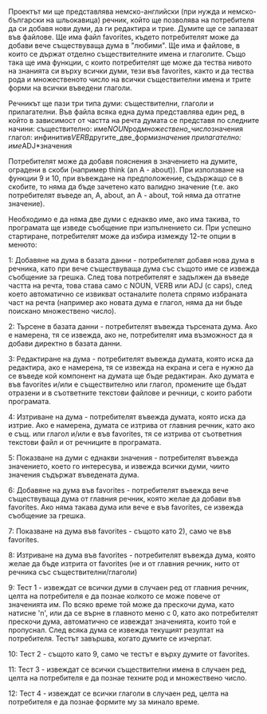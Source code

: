   Проектът ми ще представлява немско-английски (при нужда и немско-български на шльокавица) речник, който ще позволява
на потребителя да си добавя нови думи, да ги редактира и трие. Думите ще се запазват във файлове. Ще има файл favorites, 
където потребителят може да добави вече съществуваща дума в "любими". Ще има и файлове, в които се държат отделно съществителните имена и глаголите. Също така ще има функции, с които потребителят ще може да тества нивото на знанията си върху всички думи, тези във favorites, както и да тества рода и множественото число на всички съществителни имена и трите форми на всички въведени глаголи.

  Речникът ще пази три типа думи: съществителни, глаголи и прилагателни. Във файла всяка една дума представлява един ред, в който в зависимост от частта на речта думата се представя по следните начини:
  съществително: име*NOUN*род*множествено_число*значения
  глагол: инфинитив*VERB*другите_две_форми*значения
  прилагателно: име*ADJ*значения
  
  Потребителят може да добавя пояснения в значението на думите, оградени в скоби (например think (an A - about)). При използване на функции 9 и 10, при въвеждане на предполoжение, съдържащо се в скобите, то няма да бъде зачетено като валидно значение (т.е. ако потребителят въведе an, A, about, an A - about, той няма да отгатне значение).
  
  Необходимо е да няма две думи с еднакво име, ако има такива, то програмата ще изведе съобщение при изпълнението си. При успешно стартиране, потребителят може да избира измежду 12-те опции в менюто:
  
  1: Добавяне на дума в базата данни - потребителят добавя нова дума в речника, като при вече съществуваща дума със същото име се извежда съобщение за грешка. След това потребителят е задължен да въведе частта на речта, това става само с NOUN, VERB или ADJ (с caps), след което автоматично се извикват останалите полета спрямо избраната част на речта (например ако новата дума е глагол, няма да ни бъде поискано множествено число).
  
  2: Търсене в базата данни - потребителят въвежда търсената дума. Ако е намерена, тя се извежда, ако не, потребителят има възможност да я добави директно в базата данни.
  
  3: Редактиране на дума - потребителят въвежда думата, която иска да редактира, ако е намерена, тя се извежда на екрана и сега е нужно да се въведе кой компонент на думата ще бъде редактиран. Ако думата е във favorites и/или е съществително или глагол, промените ще бъдат отразени и в съответните текстови файлове и речници, с които работи програмата.
  
  4: Изтриване на дума - потребителят въвежда думата, която иска да изтрие. Ако е намерена, думата се изтрива от главния речник, като ако е същ. или глагол и/или е във favorites, тя се изтрива от съответния текстови файл и от речниците в програмата.
  
  5: Показване на думи с еднакви значения - потребителят въвежда значението, което го интересува, и извежда всички думи, чиито значения съдържат въведената дума.
  
  6: Добавяне на дума във favorites - потребителят въвежда вече съществуваща дума от главния речник, която желае да добави във favorites. Ако няма такава дума или вече е във favorites, се извежда съобщение за грешка.
  
  7: Показване на дума във favorites - същото като 2), само че във favorites.
  
  8: Изтриване на дума във favorites - потребителят въвежда дума, която желае да бъде изтрита от favorites (не и от главния речник, нито от речника със съществителни/глаголи)
  
  9: Тест 1 - извеждат се всички думи в случаен ред от главния речник, целта на потребителя е да познае колкото се може повече от значенията им. По всяко време той може да прескочи дума, като натисне 'n', или да се върне в главното меню с 0, като ако потребителят прескочи дума, автоматично се извеждат значенията, които той е пропуснал. След всяка дума се извежда текущият резултат на потребителя. Тестът завършва, когато думите се изчерпат.
  
  10: Тест 2 - същото като 9, само че тестът е върху думите от favorites.
  
  11: Тест 3 - извеждат се всички съществителни имена в случаен ред, целта на потребителя е да познае техните род и множествено число.

  12: Тест 4 - извеждат се всички глаголи в случаен ред, целта на потребителя е да познае формите му за минало време.

  
